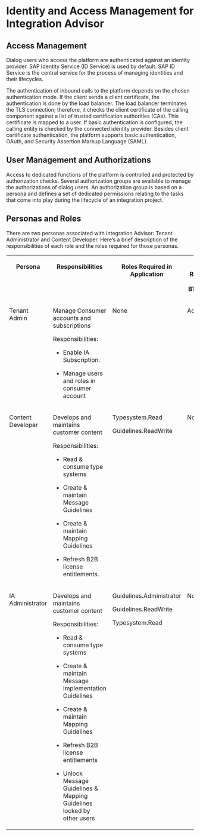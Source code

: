 <!-- loioed50e648bfea4ca08c9be8d64abc5bed -->

# Identity and Access Management for Integration Advisor



<a name="loioed50e648bfea4ca08c9be8d64abc5bed__section_bk2_hdt_ngb"/>

## Access Management

Dialog users who access the platform are authenticated against an identity provider. SAP Identity Service \(ID Service\) is used by default. SAP ID Service is the central service for the process of managing identities and their lifecycles.

The authentication of inbound calls to the platform depends on the chosen authentication mode. If the client sends a client certificate, the authentication is done by the load balancer. The load balancer terminates the TLS connection; therefore, it checks the client certificate of the calling component against a list of trusted certification authorities \(CAs\). This certificate is mapped to a user. If basic authentication is configured, the calling entity is checked by the connected identity provider. Besides client certificate authentication, the platform supports basic authentication, OAuth, and Security Assertion Markup Language \(SAML\).



<a name="loioed50e648bfea4ca08c9be8d64abc5bed__section_jzt_3dt_ngb"/>

## User Management and Authorizations

Access to dedicated functions of the platform is controlled and protected by authorization checks. Several authorization groups are available to manage the authorizations of dialog users. An authorization group is based on a persona and defines a set of dedicated permissions relating to the tasks that come into play during the lifecycle of an integration project.



<a name="loioed50e648bfea4ca08c9be8d64abc5bed__section_r1z_kdt_ngb"/>

## Personas and Roles

There are two personas associated with Integration Advisor: Tenant Administrator and Content Developer. Here’s a brief description of the responsibilities of each role and the roles required for those personas.


<table>
<tr>
<th valign="top">

Persona



</th>
<th valign="top">

Responsibilities



</th>
<th valign="top">

Roles Required in Application



</th>
<th valign="top">

Roles Required in SAP BTPAccount



</th>
</tr>
<tr>
<td valign="top">

Tenant Admin



</td>
<td valign="top">

Manage Consumer accounts and subscriptions

Responsibilities:

-   Enable IA Subscription.

-   Manage users and roles in consumer account




</td>
<td valign="top">

None



</td>
<td valign="top">

Administrator



</td>
</tr>
<tr>
<td valign="top">

Content Developer



</td>
<td valign="top">

Develops and maintains customer content

Responsibilities:

-   Read & consume type systems

-   Create & maintain Message Guidelines

-   Create & maintain Mapping Guidelines

-   Refresh B2B license entitlements.




</td>
<td valign="top">

Typesystem.Read

Guidelines.ReadWrite



</td>
<td valign="top">

None



</td>
</tr>
<tr>
<td valign="top">

IA Administrator



</td>
<td valign="top">

Develops and maintains customer content

Responsibilities:

-   Read & consume type systems

-   Create & maintain Message Implementation Guidelines
-   Create & maintain Mapping Guidelines
-   Refresh B2B license entitlements
-   Unlock Message Guidelines & Mapping Guidelines locked by other users



</td>
<td valign="top">

Guidelines.Administrator

Guidelines.ReadWrite

Typesystem.Read



</td>
<td valign="top">

None



</td>
</tr>
</table>

